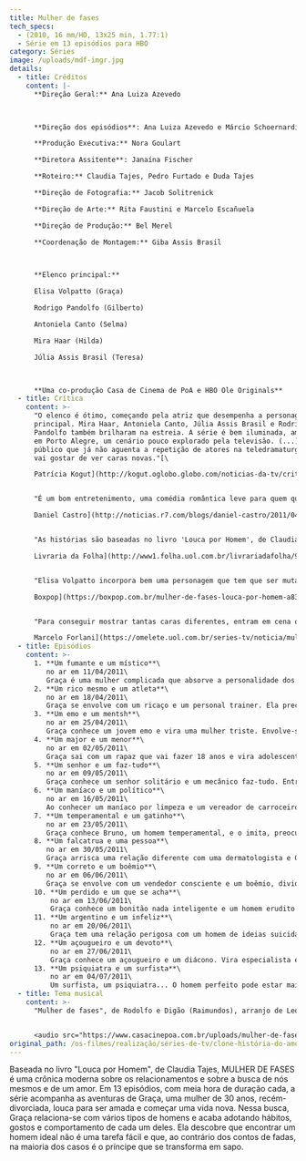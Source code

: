 ```yaml
---
title: Mulher de fases
tech_specs:
  - (2010, 16 mm/HD, 13x25 min, 1.77:1)
  - Série em 13 episódios para HBO
category: Séries
image: /uploads/mdf-imgr.jpg
details:
  - title: Créditos
    content: |-
      **Direção Geral:** Ana Luiza Azevedo

       

      **Direção dos episódios**: Ana Luiza Azevedo e Márcio Schoernardie

      **Produção Executiva:** Nora Goulart

      **Diretora Assitente**: Janaína Fischer

      **Roteiro:** Claudia Tajes, Pedro Furtado e Duda Tajes

      **Direção de Fotografia:** Jacob Solitrenick

      **Direção de Arte:** Rita Faustini e Marcelo Escañuela

      **Direção de Produção:** Bel Merel

      **Coordenação de Montagem:** Giba Assis Brasil

       

      **Elenco principal:**

      Elisa Volpatto (Graça)

      Rodrigo Pandolfo (Gilberto)

      Antoniela Canto (Selma)

      Mira Haar (Hilda)

      Júlia Assis Brasil (Teresa)

       

      **Uma co-produção Casa de Cinema de PoA e HBO Ole Originals**
  - title: Crítica
    content: >-
      "O elenco é ótimo, começando pela atriz que desempenha a personagem
      principal. Mira Haar, Antoniela Canto, Júlia Assis Brasil e Rodrigo
      Pandolfo também brilharam na estreia. A série é bem iluminada, ambientada
      em Porto Alegre, um cenário pouco explorado pela televisão. (...) O
      público que já não aguenta a repetição de atores na teledramaturgia também
      vai gostar de ver caras novas."[\

      Patrícia Kogut](http://kogut.oglobo.globo.com/noticias-da-tv/critica/noticia/2011/04/critica-mulher-de-fases-morno-374446.html), O Globo, 13/04/2011


      "É um bom entretenimento, uma comédia romântica leve para quem quer apenas espairecer depois de um dia de trabalho. Tem uma edição ágil, uma boa direção, um bom elenco fixo (alguns atores, como a protagonista, são gaúchos; outros foram içados no teatro). A seu favor, ainda há o fato de revelar paisagens de Porto Alegre, quebrando a hegemonia de Rio-São Paulo."[\

      Daniel Castro](http://noticias.r7.com/blogs/daniel-castro/2011/04/03/hbo-aposta-em-serie-machista-filmada-no-rio-grande-do-sul/), blog, 03/04/2011


      "As histórias são baseadas no livro 'Louca por Homem', de Claudia Tajes. (...) Com passagens bem-humoradas, a escritora cria e recria situações com que todas as mulheres podem se identificar, pois, lá no fundo (e não se precisa descer tanto assim), mesmo que com particularidades aparentemente diferentes, os homens apresentados são todos os iguais: chatos, chorões e em busca de uma histérica para cuidar deles."[\

      Livraria da Folha](http://www1.folha.uol.com.br/livrariadafolha/910037-louca-por-homem-brinca-com-gafes-e-situacoes-histericas-da-mulher-de-fases.shtml), 03/05/2011


      "Elisa Volpatto incorpora bem uma personagem que tem que ser mutante a cada episódio. É surpreendente como ela se transforma em outra pessoa quando começa a adquirir os hábitos do parceiro. O resto do elenco não fica muito atrás. A química entre eles funciona bem. (...) E a gente duvida muito que o público não ache Graça uma graça."[\

      Boxpop](https://boxpop.com.br/mulher-de-fases-louca-por-homem-a832e3e08e26), 08/04/2011


      "Para conseguir mostrar tantas caras diferentes, entram em cena os figurinos variados, as revistas que ela compra na banca e, principalmente, o talento da atriz, que parece ser bem grande. Em uma cena solo em que visita um apartamento para si mesma, Volpatto faz a corretora e a cliente, no melhor estilo Gollum e Smeagol. Impressionante."[\

      Marcelo Forlani](https://omelete.uol.com.br/series-tv/noticia/mulher-de-fases-preview/), Omelete, 12/04/2011
  - title: Episódios
    content: >-
      1. **Um fumante e um místico**\
         no ar em 11/04/2011\
         Graça é uma mulher complicada que absorve a personalidade dos homens com quem sai. Separada, ela se envolve com um fumante e um místico.
      2. **Um rico mesmo e um atleta**\
         no ar em 18/04/2011\
         Graça se envolve com um ricaço e um personal trainer. Ela precisa ter estômago para os caprichos de um e fôlego para os exercícios do outro.
      3. **Um emo e um mentsh**\
         no ar em 25/04/2011\
         Graça conhece um jovem emo e vira uma mulher triste. Envolve-se com um judeu ortodoxo e aprende os fundamentos do judaísmo.
      4. **Um major e um menor**\
         no ar em 02/05/2011\
         Graça sai com um rapaz que vai fazer 18 anos e vira adolescente. Envolve-se com um rígido major aposentado e adquire trejeitos militares.
      5. **Um senhor e um faz-tudo**\
         no ar em 09/05/2011\
         Graça conhece um senhor solitário e um mecânico faz-tudo. Entre instalar tomadas e aprender tango, Graça com certeza aprontará mais uma.
      6. **Um maníaco e um político**\
         no ar em 16/05/2011\
         Ao conhecer um maníaco por limpeza e um vereador de carroceiros, Graça fica dividida entre o mundo asséptico e o cheiro de povo.
      7. **Um temperamental e um gatinho**\
         no ar em 23/05/2011\
         Graça conhece Bruno, um homem temperamental, e o imita, preocupando sua amiga Selma. Depois conhece um homem muito feio e trata de mudar o visual.
      8. **Um falcatrua e uma pessoa**\
         no ar em 30/05/2011\
         Graça arrisca uma relação diferente com uma dermatologista e Gilberto tenta esquecer a ex, saindo com uma garota mais jovem.
      9. **Um correto e um boêmio**\
         no ar em 06/06/2011\
         Graça se envolve com um vendedor consciente e um boêmio, dividindo-se entre passeatas ecológicas e noitadas com muita bebida e karaokê.
      10. **Um perdido e um que se acha**\
          no ar em 13/06/2011\
          Graça conhece um bonitão nada inteligente e um homem erudito e pedante. Entra em crise e começa a questionar sua busca pelo homem perfeito.
      11. **Um argentino e um infeliz**\
          no ar em 20/06/2011\
          Graça tem uma relação perigosa com um homem de ideias suicidas e preocupa a todos. Também conhece um argentino e passa a falar o portunhol.
      12. **Um açougueiro e um devoto**\
          no ar em 27/06/2011\
          Graça conhece um açougueiro e um diácono. Vira especialista em carnes e caridade. Mas estranha o comportamento do ex-marido, que a ignora.
      13. **Um psiquiatra e um surfista**\
          no ar em 04/07/2011\
          Um surfista, um psiquiatra... O homem perfeito pode estar mais próximo do que Graça imagina.
  - title: Tema musical
    content: >-
      "Mulher de fases", de Rodolfo e Digão (Raimundos), arranjo de Leo Henkin


      <audio src="https://www.casacinepoa.com.br/uploads/mulher-de-fases.mp3" controls />
original_path: /os-filmes/realização/séries-de-tv/clone-história-do-amor.html
---
```

Baseada no livro "Louca por Homem", de Claudia Tajes, MULHER DE FASES é uma crônica moderna sobre os relacionamentos e sobre a busca de nós mesmos e de um amor. Em 13 episódios, com meia hora de duração cada, a série acompanha as aventuras de Graça, uma mulher de 30 anos, recém-divorciada, louca para ser amada e começar uma vida nova. Nessa busca, Graça relaciona-se com vários tipos de homens e acaba adotando hábitos, gostos e comportamento de cada um deles. Ela descobre que encontrar um homem ideal não é uma tarefa fácil e que, ao contrário dos contos de fadas, na maioria dos casos é o príncipe que se transforma em sapo.